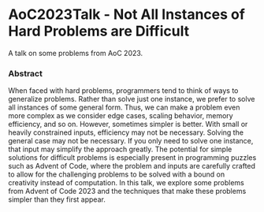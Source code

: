 # AoC2023Talk - Not All Instances of Hard Problems are Difficult
A talk on some problems from AoC 2023.

### Abstract
When faced with hard problems, programmers tend to think of ways to generalize problems. Rather than solve just one
instance, we prefer to solve all instances of some general form. Thus, we can make a problem even more complex as we
consider edge cases, scaling behavior, memory efficiency, and so on. However, sometimes simpler is better. With small
or heavily constrained inputs, efficiency may not be necessary. Solving the general case may not be necessary. If you
only need to solve one instance, that input may simplify the approach greatly. The potential for simple solutions for
difficult problems is especially present in programming puzzles such as Advent of Code, where the problem and inputs
are carefully crafted to allow for the challenging problems to be solved with a bound on creativity instead of
computation. In this talk, we explore some problems from Advent of Code 2023 and the techniques that make these
problems simpler than they first appear.
